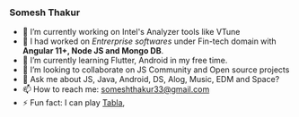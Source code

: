 ### Somesh Thakur

- 🔭 I’m currently working on Intel's Analyzer tools like VTune
- 🔭 I had worked on *Entrerprise softwares* under Fin-tech domain with **Angular 11+, Node JS and Mongo DB**. 
- 🌱 I’m currently learning Flutter, Android in my free time.
- 👯 I’m looking to collaborate on JS Community and Open source projects 
- 💬 Ask me about JS, Java, Android, DS, Alog, Music, EDM and Space? 
- 📫 How to reach me: someshthakur33@gmail.com
- ⚡ Fun fact: I can play [Tabla](https://en.wikipedia.org/wiki/Tabla),  
